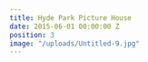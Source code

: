 ```yaml
---
title: Hyde Park Picture House
date: 2015-06-01 00:00:00 Z
position: 3
image: "/uploads/Untitled-9.jpg"
---
```


